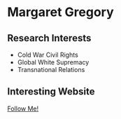 # Margaret Gregory 

## Research Interests 
* Cold War Civil Rights
* Global White Supremacy
* Transnational Relations

## Interesting Website
[Follow Me!](https://www.instagram.com/) 
